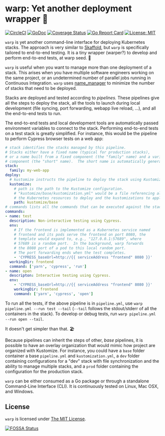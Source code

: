 # warp: Yet another deployment wrapper 🚀

[![CircleCI](https://circleci.com/gh/hchauvin/warp/tree/master.svg?style=svg)](https://circleci.com/gh/hchauvin/warp/tree/master) [![GoDoc](https://godoc.org/github.com/hchauvin/warp?status.svg)](https://godoc.org/github.com/hchauvin/warp) [![Coverage Status](https://coveralls.io/repos/github/hchauvin/warp/badge.svg?branch=master)](https://coveralls.io/github/hchauvin/warp?branch=master) [![Go Report Card](https://goreportcard.com/badge/github.com/hchauvin/warp)](https://goreportcard.com/report/github.com/hchauvin/warp) [![License: MIT](https://img.shields.io/badge/License-MIT-yellow.svg)](https://opensource.org/licenses/MIT)

`warp` is yet another command-line interface for deploying Kubernetes stacks.  The approach is very similar to
[Skaffold](https://github.com/GoogleContainerTools/skaffold), but `warp` is specifically
tailored to end-to-end testing.  It is a tiny wrapper (warper?) to develop and perform end-to-end tests,
at warp seed. 🚀

`warp` is useful when you want to manage more than one deployment of a stack.  This arises when
you have multiple software engineers working on the same project, or an undetermined number of
parallel jobs running in Continuous Integration.  `warp` uses
[name_manager](https://github.com/hchauvin/name_manager) to minimize the number of stacks that
need to be deployed.

Stacks are deployed and tested according to _pipelines._  These pipelines give all the
steps to deploy the stack, all the tools to launch during local development (file syncing,
port forwarding, webapp live reload, ...), and all the end-to-end tests to run.

The end-to-end tests and local development tools are automatically passed environment
variables to connect to the stack.  Performing end-to-end tests on a test stack
is greatly simplified.  For instance, this would be the pipeline to perform Cypress browser
tests on a web app:

```yaml
# stack identifies the stacks managed by this pipeline.
# Stacks either have a fixed name (typical for production stacks),
# or a name built from a fixed component (the "family" name) and a variable 
# component (the "short" name).  The short name is automatically generated.
stack:
  family: my-web-app
deploy:
  # kustomize instructs the pipeline to deploy the stack using Kustomize.
  kustomize:
    # path is the path to the Kustomize configuration.
    # "kustomize/base/kustomization.yml" would be a file referencing all
    # the Kubernetes resources to deploy and the kustomizations to apply.
    path: kustomize/base
# commands lists all the commands that can be executed against the stack.
commands:
- name: test
  description: Non-interactive testing using Cypress.
  env:
    # If the frontend is implemented as a Kubernetes service named
    # frontend and its pods serve the frontend on port 8080, the
    # template would expand to, e.g., "127.0.0.1:57689", where
    # 57689 is a random port.  In the background, warp forwards
    # the 8080 port of a pod to this local random port.
    # The port forwarding ends when the test completes.
    - 'CYPRESS_baseUrl=http://{{ serviceAddress "frontend" 8080 }}'
  workingDir: frontend
  command: ['yarn', 'cypress', 'run']
- name: open
  descripton: Interactive testing using Cypress.
  env:
    - 'CYPRESS_baseUrl=http://{{ serviceAddress "frontend" 8080 }}'
    workingDir: frontend
    command: ['yarn', 'cypress', 'open']
```

To run all the tests, if the above pipeline is in `pipeline.yml`,
use `warp pipeline.yml --run test --tail` (`--tail` follows the stdout/stderr
of all the containers in the stack).  To develop or debug tests,
run `warp pipeline.yml --run open --tail`.

It doesn't get simpler than that. 🏖

Because pipelines can inherit the steps of other, _base_ pipelines, it is possible to
have an overlay organization that would mimic how project are organized with Kustomize.
For instance, you could have a `base` folder container a base `pipeline.yml` and `kustomization.yml`,
a `dev` folder containing configurations for a "dev" stack with file synchronization and the ability
to manage multiple stacks, and a `prod` folder containing the configuration for the production stack.

`warp` can be either consumed as a Go package or through a standalone Command-Line Interface (CLI).
It is continuously tested on Linux, Mac OSX, and Windows.

## License

`warp` is licensed under [The MIT License](./LICENSE).

[![FOSSA Status](https://app.fossa.com/api/projects/git%2Bgithub.com%2Fhchauvin%2Fwarp.svg?type=large)](https://app.fossa.com/projects/git%2Bgithub.com%2Fhchauvin%2Fwarp?ref=badge_large)
